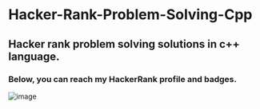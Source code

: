 # Hacker-Rank-Problem-Solving-Cpp
## Hacker rank problem solving solutions in c++ language. 
### Below, you can reach my HackerRank profile and badges.

![image](https://user-images.githubusercontent.com/88316097/211379972-dbcbee07-b021-4196-9330-e566b83c14f6.png)
